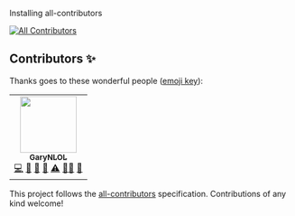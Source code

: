 Installing all-contributors
<!-- ALL-CONTRIBUTORS-BADGE:START - Do not remove or modify this section -->
[![All Contributors](https://img.shields.io/badge/all_contributors-1-orange.svg?style=flat-square)](#contributors-)
<!-- ALL-CONTRIBUTORS-BADGE:END -->

## Contributors ✨

Thanks goes to these wonderful people ([emoji key](https://allcontributors.org/docs/en/emoji-key)):

<!-- ALL-CONTRIBUTORS-LIST:START - Do not remove or modify this section -->
<!-- prettier-ignore-start -->
<!-- markdownlint-disable -->
<table>
  <tr>
    <td align="center"><a href="https://github.com/GaryNLOL"><img src="https://avatars.githubusercontent.com/u/46727048?v=4?s=100" width="100px;" alt=""/><br /><sub><b>GaryNLOL</b></sub></a><br /><a href="https://github.com/GaryNLOL/GSS-Language/commits?author=GaryNLOL" title="Code">💻</a> <a href="https://github.com/GaryNLOL/GSS-Language/commits?author=GaryNLOL" title="Documentation">📖</a> <a href="#ideas-GaryNLOL" title="Ideas, Planning, & Feedback">🤔</a> <a href="#tool-GaryNLOL" title="Tools">🔧</a> <a href="https://github.com/GaryNLOL/GSS-Language/commits?author=GaryNLOL" title="Tests">⚠️</a> <a href="#mentoring-GaryNLOL" title="Mentoring">🧑‍🏫</a> <a href="#maintenance-GaryNLOL" title="Maintenance">🚧</a></td>
  </tr>
</table>

<!-- markdownlint-restore -->
<!-- prettier-ignore-end -->

<!-- ALL-CONTRIBUTORS-LIST:END -->

This project follows the [all-contributors](https://github.com/all-contributors/all-contributors) specification. Contributions of any kind welcome!
